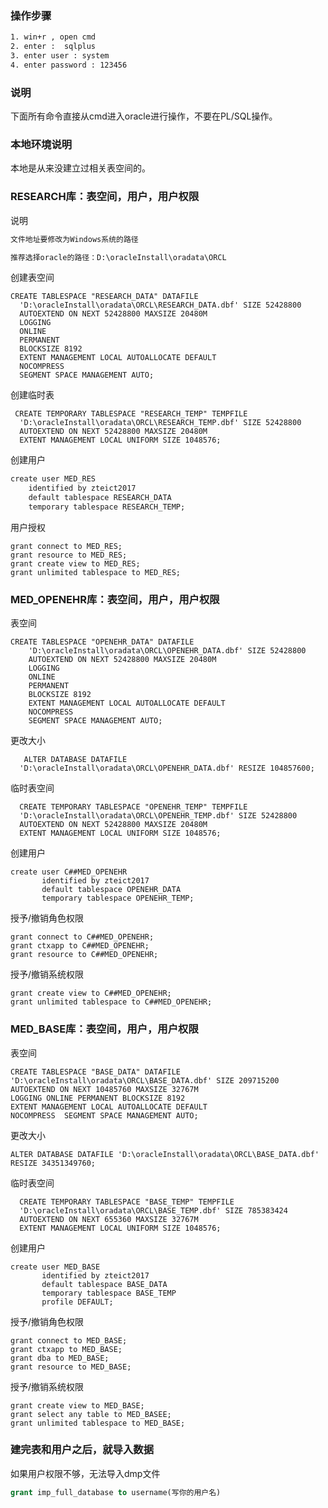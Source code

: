 ### 操作步骤

```txt
1. win+r , open cmd
2. enter :  sqlplus
3. enter user : system
4. enter password : 123456
```

### 说明

下面所有命令直接从cmd进入oracle进行操作，不要在PL/SQL操作。

### 本地环境说明

本地是从来没建立过相关表空间的。


### RESEARCH库：表空间，用户，用户权限

说明
```txt
文件地址要修改为Windows系统的路径

推荐选择oracle的路径：D:\oracleInstall\oradata\ORCL
```

创建表空间
```text
CREATE TABLESPACE "RESEARCH_DATA" DATAFILE
  'D:\oracleInstall\oradata\ORCL\RESEARCH_DATA.dbf' SIZE 52428800
  AUTOEXTEND ON NEXT 52428800 MAXSIZE 20480M
  LOGGING
  ONLINE
  PERMANENT
  BLOCKSIZE 8192
  EXTENT MANAGEMENT LOCAL AUTOALLOCATE DEFAULT
  NOCOMPRESS
  SEGMENT SPACE MANAGEMENT AUTO;
```

创建临时表
```text
 CREATE TEMPORARY TABLESPACE "RESEARCH_TEMP" TEMPFILE
  'D:\oracleInstall\oradata\ORCL\RESEARCH_TEMP.dbf' SIZE 52428800
  AUTOEXTEND ON NEXT 52428800 MAXSIZE 20480M
  EXTENT MANAGEMENT LOCAL UNIFORM SIZE 1048576;
```

创建用户
```txt
create user MED_RES
    identified by zteict2017
    default tablespace RESEARCH_DATA
    temporary tablespace RESEARCH_TEMP;
```

用户授权
```text
grant connect to MED_RES;
grant resource to MED_RES;
grant create view to MED_RES;
grant unlimited tablespace to MED_RES;
```

### MED_OPENEHR库：表空间，用户，用户权限

表空间
```text
CREATE TABLESPACE "OPENEHR_DATA" DATAFILE
    'D:\oracleInstall\oradata\ORCL\OPENEHR_DATA.dbf' SIZE 52428800
    AUTOEXTEND ON NEXT 52428800 MAXSIZE 20480M
    LOGGING 
    ONLINE 
    PERMANENT 
    BLOCKSIZE 8192
    EXTENT MANAGEMENT LOCAL AUTOALLOCATE DEFAULT
    NOCOMPRESS  
    SEGMENT SPACE MANAGEMENT AUTO;
```

更改大小
```text
   ALTER DATABASE DATAFILE
  'D:\oracleInstall\oradata\ORCL\OPENEHR_DATA.dbf' RESIZE 104857600;
```

临时表空间
```text
  CREATE TEMPORARY TABLESPACE "OPENEHR_TEMP" TEMPFILE
  'D:\oracleInstall\oradata\ORCL\OPENEHR_TEMP.dbf' SIZE 52428800
  AUTOEXTEND ON NEXT 52428800 MAXSIZE 20480M
  EXTENT MANAGEMENT LOCAL UNIFORM SIZE 1048576;
```

创建用户
```text
create user C##MED_OPENEHR
       identified by zteict2017
       default tablespace OPENEHR_DATA
       temporary tablespace OPENEHR_TEMP;
```

授予/撤销角色权限
```text
grant connect to C##MED_OPENEHR;
grant ctxapp to C##MED_OPENEHR;
grant resource to C##MED_OPENEHR;
```

授予/撤销系统权限
```text
grant create view to C##MED_OPENEHR;
grant unlimited tablespace to C##MED_OPENEHR;
```

### MED_BASE库：表空间，用户，用户权限

表空间
```text
CREATE TABLESPACE "BASE_DATA" DATAFILE
'D:\oracleInstall\oradata\ORCL\BASE_DATA.dbf' SIZE 209715200
AUTOEXTEND ON NEXT 10485760 MAXSIZE 32767M
LOGGING ONLINE PERMANENT BLOCKSIZE 8192
EXTENT MANAGEMENT LOCAL AUTOALLOCATE DEFAULT
NOCOMPRESS  SEGMENT SPACE MANAGEMENT AUTO;
```

更改大小
```text
ALTER DATABASE DATAFILE 'D:\oracleInstall\oradata\ORCL\BASE_DATA.dbf' RESIZE 34351349760;
```

临时表空间
```text
  CREATE TEMPORARY TABLESPACE "BASE_TEMP" TEMPFILE
  'D:\oracleInstall\oradata\ORCL\BASE_TEMP.dbf' SIZE 785383424
  AUTOEXTEND ON NEXT 655360 MAXSIZE 32767M
  EXTENT MANAGEMENT LOCAL UNIFORM SIZE 1048576;
```

创建用户
```text
create user MED_BASE
       identified by zteict2017
       default tablespace BASE_DATA
       temporary tablespace BASE_TEMP
       profile DEFAULT;
```

授予/撤销角色权限
```text
grant connect to MED_BASE;
grant ctxapp to MED_BASE;
grant dba to MED_BASE;
grant resource to MED_BASE;
```

授予/撤销系统权限
```text
grant create view to MED_BASE;
grant select any table to MED_BASEE;
grant unlimited tablespace to MED_BASE;
```

### 建完表和用户之后，就导入数据

如果用户权限不够，无法导入dmp文件
```sql
grant imp_full_database to username(写你的用户名)
```










